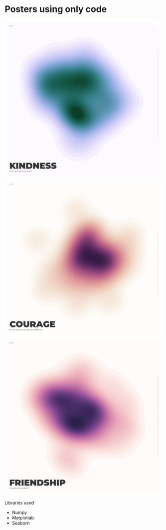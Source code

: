 # Posters using only code


<img src="https://github.com/hetnagda/hello-world-25-Homework/blob/main/week04-generative-artwork/posters/poster-1-kindness.png" width="600" height="auto">
<br/>
<img src="https://github.com/hetnagda/hello-world-25-Homework/blob/main/week04-generative-artwork/posters/poster-2-courage.png" width="600" height="auto">
<br/>
<img src="https://github.com/hetnagda/hello-world-25-Homework/blob/main/week04-generative-artwork/posters/poster-3-friendship.png" width="600" height="auto">
<br/>

Libraries used
- Numpy
- Matplotlab
- Seaborn

